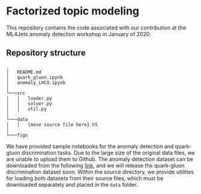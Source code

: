 # Factorized topic modeling

This repository contains the code associated with our contribution at the ML4Jets anomaly detection workshop in January of 2020.

## Repository structure
```
.
│   README.md
│   quark_gluon.ipynb
│   anomaly_LHCO.ipynb
│
└───src
│   │   loader.py
│   │   solver.py
│   │   util.py
│   
└───data
│   │   {move source file here}.h5
│
└───figs
```

We have provided sample notebooks for the anomaly detection and quark-gluon discrimination tasks. Due to the large size of the original data files, we are unable to upload them to Github. The anomaly detection dataset can be downloaded from the following [link](https://zenodo.org/record/3547722), and we will release the quark-gluon discrimination dataset soon. Within the source directory, we provide utilities for loading both datasets from their source files, which must be downloaded separately and placed in the `data` folder.
